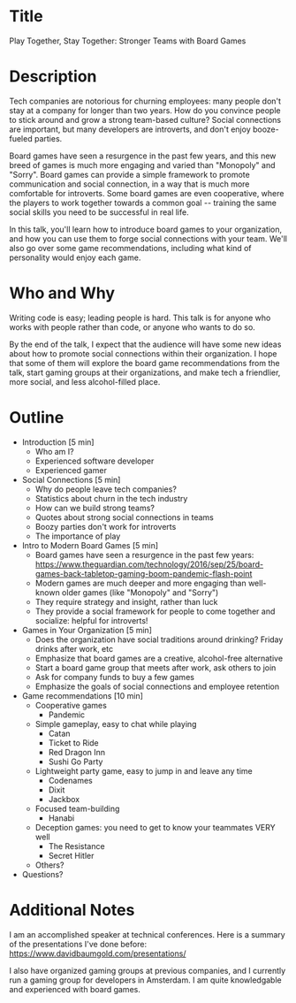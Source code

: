 # Title

Play Together, Stay Together: Stronger Teams with Board Games

# Description

Tech companies are notorious for churning employees: many people don't stay
at a company for longer than two years. How do you convince people to stick
around and grow a strong team-based culture? Social connections are important,
but many developers are introverts, and don't enjoy booze-fueled parties.

Board games have seen a resurgence in the past few years, and this new breed
of games is much more engaging and varied than "Monopoly" and "Sorry".
Board games can provide a simple framework to promote communication and
social connection, in a way that is much more comfortable for introverts.
Some board games are even cooperative, where the players to work together
towards a common goal -- training the same social skills you need to be
successful in real life.

In this talk, you'll learn how to introduce board games to your
organization, and how you can use them to forge social connections
with your team. We'll also go over some game recommendations,
including what kind of personality would enjoy each game.

# Who and Why

Writing code is easy; leading people is hard. This talk is for anyone who
works with people rather than code, or anyone who wants to do so.

By the end of the talk, I expect that the audience will have some new ideas
about how to promote social connections within their organization. I hope
that some of them will explore the board game recommendations from the talk,
start gaming groups at their organizations, and make tech a friendlier,
more social, and less alcohol-filled place.

# Outline

- Introduction [5 min]
  - Who am I?
  - Experienced software developer
  - Experienced gamer
- Social Connections [5 min]
  - Why do people leave tech companies?
  - Statistics about churn in the tech industry
  - How can we build strong teams?
  - Quotes about strong social connections in teams
  - Boozy parties don't work for introverts
  - The importance of play
- Intro to Modern Board Games [5 min]
  - Board games have seen a resurgence in the past few years:
    https://www.theguardian.com/technology/2016/sep/25/board-games-back-tabletop-gaming-boom-pandemic-flash-point
  - Modern games are much deeper and more engaging than well-known older games
    (like "Monopoly" and "Sorry")
  - They require strategy and insight, rather than luck
  - They provide a social framework for people to come together and socialize:
    helpful for introverts!
- Games in Your Organization [5 min]
  - Does the organization have social traditions around drinking?
    Friday drinks after work, etc
  - Emphasize that board games are a creative, alcohol-free alternative
  - Start a board game group that meets after work, ask others to join
  - Ask for company funds to buy a few games
  - Emphasize the goals of social connections and employee retention
- Game recommendations [10 min]
  - Cooperative games
    - Pandemic
  - Simple gameplay, easy to chat while playing
    - Catan
    - Ticket to Ride
    - Red Dragon Inn
    - Sushi Go Party
  - Lightweight party game, easy to jump in and leave any time
    - Codenames
    - Dixit
    - Jackbox
  - Focused team-building
    - Hanabi
  - Deception games: you need to get to know your teammates VERY well
    - The Resistance
    - Secret Hitler
  - Others?
- Questions?

# Additional Notes

I am an accomplished speaker at technical conferences. Here is a summary of the presentations I've done before: https://www.davidbaumgold.com/presentations/

I also have organized gaming groups at previous companies, and I currently run a gaming group for developers in Amsterdam. I am quite knowledgable and experienced with board games.